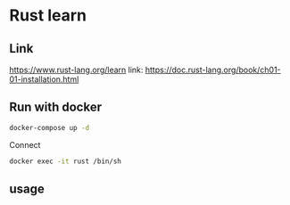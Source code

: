 # Rust learn


## Link
https://www.rust-lang.org/learn
link: https://doc.rust-lang.org/book/ch01-01-installation.html


## Run with docker

```bash
docker-compose up -d
```

Connect 
```bash
docker exec -it rust /bin/sh 
```

## usage


